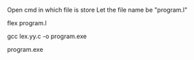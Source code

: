 Open cmd in which file is store 
Let the file name be "program.l"

flex program.l

gcc lex.yy.c -o program.exe

program.exe
